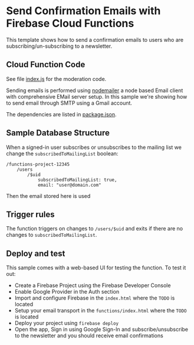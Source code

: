# Send Confirmation Emails with Firebase Cloud Functions

This template shows how to send a confirmation emails to users who are subscribing/un-subscribing to a newsletter.


## Cloud Function Code

See file [index.js](index.js) for the moderation code.

Sending emails is performed using [nodemailer](https://www.npmjs.com/package/bad-words) a node based Email client with comprehensive EMail server setup. In this sample we're showing how to send email through SMTP using a Gmail account.

The dependencies are listed in [package.json](package.json).


## Sample Database Structure

When a signed-in user subscribes or unsubscribes to the mailing list we change the `subscribedToMailingList` boolean:

```
/functions-project-12345
    /users
        /$uid
            subscribedToMailingList: true,
            email: "user@domain.com"
```

Then the email stored here is used


## Trigger rules

The function triggers on changes to `/users/$uid` and exits if there are no changes to `subscribedToMailingList`.


## Deploy and test

This sample comes with a web-based UI for testing the function. To test it out:

 - Create a Firebase Project using the Firebase Developer Console
 - Enable Google Provider in the Auth section
 - Import and configure Firebase in the `index.html` where the `TODO` is located
 - Setup your email transport in the `functions/index.html` where the `TODO` is located
 - Deploy your project using `firebase deploy`
 - Open the app, Sign in using Google Sign-In and subscribe/unsubscribe to the newsletter and you should receive email confirmations
